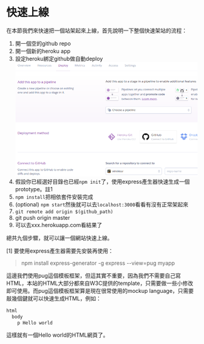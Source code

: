 # 快速上線

在本節我們來快速把一個站架起來上線，首先說明一下整個快速架站的流程：

1. 開一個空的github repo
2. 開一個新的heroku app
3. 設定heroku綁定github做自動deploy![](/assets/5.png)
4. 假設你已經選好目錄也已經`npm init`了，使用express產生器快速生成一個prototype。註1
5. `npm install`把相依套件安裝完成
6. (optional) `npm start`然後就可以去`localhost:3000`看看有沒有正常架起來
7. `git remote add origin $(github_path)`
8. git push origin master
9. 可以去xxx.herokuapp.com看結果了

總共九個步驟，就可以讓一個網站快速上線。

[1] 要使用express產生器需要先安裝再使用：

> npm install express-generator -g
> express --view=pug myapp

這邊我們使用pug這個模板框架，但這其實不重要，因為我們不需要自己寫HTML，本站的HTML大部分都來自W3C提供的template，只需要做一些小修改即可使用。而pug這個模板框架算是現在很常使用的mockup language，只需要敲幾個鍵就可以快速生成HTML，例如：

```
html
  body
    p Hello world
```

這樣就有一個Hello world的HTML網頁了。
